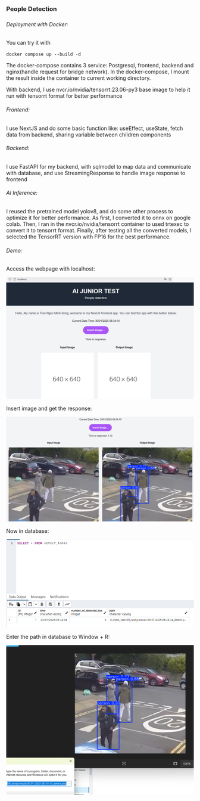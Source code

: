 <h3><b>People Detection</b><h3>



<h6>Deployment with Docker:</h6>

You can try it with 
```
docker compose up --build -d
```
The docker-compose contains 3 service: Postgresql, frontend, backend and nginx(handle request for bridge network). In the docker-compose, I mount the result inside the container to current working directory.

With backend, I use nvcr.io/nvidia/tensorrt:23.06-py3 base image to help it run with tensorrt format for better performance

<h6>Frontend:</h6>

I use NextJS and do some basic function like: useEffect, useState, fetch data from backend, sharing variable between children components

<h6>Backend:</h6>

I use FastAPI for my backend, with sqlmodel to map data and communicate with database, and use StreamingResponse to handle image response to frontend

<h6>AI Inference:</h6>

I reused the pretrained model yolov8, and do some other process to optimize it for better performance. As first, I converted it to onnx on google colab. Then, I ran in the nvcr.io/nvidia/tensorrt container to used trtexec to convert it to tensorrt format. Finally, after testing all the converted models, I selected the TensorRT version with FP16 for the best performance.

<h6>Demo:</h6>

Access the webpage with localhost:

![alt text](img/image.png)

Insert image and get the response:

![alt text](img/image-1.png)

Now in database:

![alt text](img/image-2.png)

Enter the path in database to Window + R:

![alt text](img/image-3.png)
